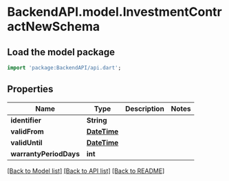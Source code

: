 # BackendAPI.model.InvestmentContractNewSchema

## Load the model package

```dart
import 'package:BackendAPI/api.dart';
```

## Properties

 Name                   | Type                        | Description | Notes 
------------------------|-----------------------------|-------------|-------
 **identifier**         | **String**                  |             |
 **validFrom**          | [**DateTime**](DateTime.md) |             |
 **validUntil**         | [**DateTime**](DateTime.md) |             |
 **warrantyPeriodDays** | **int**                     |             |

[[Back to Model list]](../README.md#documentation-for-models) [[Back to API list]](../README.md#documentation-for-api-endpoints) [[Back to README]](../README.md)


